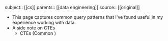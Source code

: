 subject:: [[cs]]
parents:: [[data engineering]]
source:: [[original]]

- This page captures common query patterns that I've found useful in my experience working with data.
- A side note on CTEs
	- CTEs (Common )